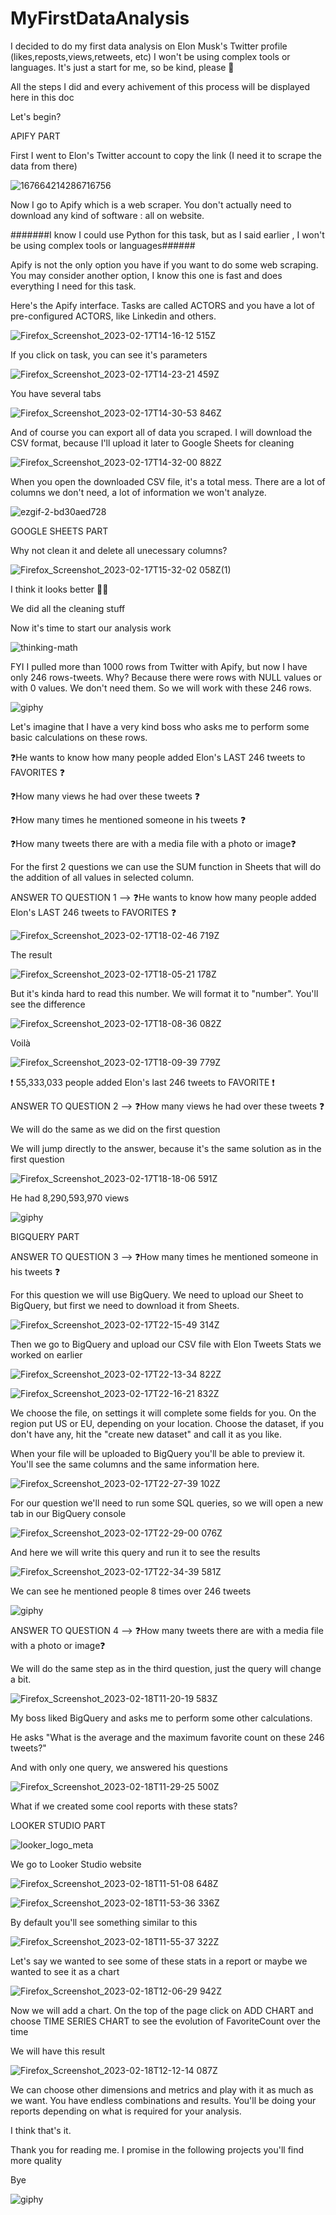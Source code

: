 # MyFirstDataAnalysis
I decided to do my first data analysis on Elon Musk's Twitter profile (likes,reposts,views,retweets, etc) I won't be using complex tools or languages. It's just a start for me, so be kind, please 🙏 


All the steps I did and every achivement of this process will be displayed here in this doc

Let's begin?

APIFY PART

First I went to Elon's Twitter account to copy the link (I need it to scrape the data from there)



![167664214286716756](https://user-images.githubusercontent.com/69323411/219675574-618d5bd3-223e-4bc2-9d26-46cab132cdf0.png)



Now I go to Apify which is a web scraper. You don't actually need to download any kind of software : all on website.


#######I know I could use Python for this task, but as I said earlier , I won't be using complex tools or languages######

Apify is not the only option you have if you want to do some web scraping. You may consider another option, I know this one is fast and does everything I need for this task.

Here's the Apify interface. Tasks are called ACTORS and you have a lot of pre-configured ACTORS, like Linkedin and others.

![Firefox_Screenshot_2023-02-17T14-16-12 515Z](https://user-images.githubusercontent.com/69323411/219680011-8f53b93b-49f4-45d6-85b9-774a1adc23ea.png)


If you click on task, you can see it's parameters

![Firefox_Screenshot_2023-02-17T14-23-21 459Z](https://user-images.githubusercontent.com/69323411/219680912-a8e4229b-a892-48fc-842c-37709091ba02.png)

You have several tabs 


![Firefox_Screenshot_2023-02-17T14-30-53 846Z](https://user-images.githubusercontent.com/69323411/219682993-8df4ef19-197d-40da-a43e-6005cdf75f5b.png)

And of course you can export all of data you scraped. I will download the CSV format, because I'll upload it later to Google Sheets for cleaning

![Firefox_Screenshot_2023-02-17T14-32-00 882Z](https://user-images.githubusercontent.com/69323411/219683434-9c332387-e02d-4505-8ada-efa3b6c0a149.png)

When you open the downloaded CSV file, it's a total mess. There are a lot of columns we don't need, a lot of information we won't analyze.



![ezgif-2-bd30aed728](https://user-images.githubusercontent.com/69323411/219696173-2e008b38-0bb3-4fe6-bdee-722af0a3a005.gif)

GOOGLE SHEETS PART

Why not clean it and delete all unecessary columns?

![Firefox_Screenshot_2023-02-17T15-32-02 058Z(1)](https://user-images.githubusercontent.com/69323411/219697476-3c909bcd-a69d-41c8-ba8a-31eaec901bbb.png)

I think it looks better 🤌🏻

We did all the cleaning stuff

Now it's time to start our analysis work

![thinking-math](https://user-images.githubusercontent.com/69323411/219698117-ef10a877-a0ef-4aad-92c0-5cd26060bb23.gif)

FYI I pulled more than 1000 rows from Twitter with Apify, but now I have only 246 rows-tweets.
Why?
Because there were rows with NULL values or with 0 values. We don't need them. So we will work with these 246 rows.

![giphy](https://user-images.githubusercontent.com/69323411/219723376-a7b1e297-5269-4913-a247-3f5011ff8ec9.gif)

Let's imagine that I have a very kind boss who asks me to perform some basic calculations on these rows.


❓He wants to know how many people added Elon's LAST 246 tweets to FAVORITES ❓

❓How many views he had over these tweets ❓

❓How many times he mentioned someone in his tweets ❓

❓How many tweets there are with a media file with a photo or image❓

For the first 2 questions we can use the SUM function in Sheets that will do the addition of all values in selected column.

ANSWER TO QUESTION 1 --> ❓He wants to know how many people added Elon's LAST 246 tweets to FAVORITES ❓

![Firefox_Screenshot_2023-02-17T18-02-46 719Z](https://user-images.githubusercontent.com/69323411/219741505-87ecf2db-c9ee-44e8-a171-bb0a0bf7ef59.png)

The result

![Firefox_Screenshot_2023-02-17T18-05-21 178Z](https://user-images.githubusercontent.com/69323411/219742338-7f89db64-2745-4aec-a562-753de5fabfa3.png)


But it's kinda hard to read this number. We will format it to "number". You'll see the difference


![Firefox_Screenshot_2023-02-17T18-08-36 082Z](https://user-images.githubusercontent.com/69323411/219743500-c3505247-2d01-4bce-801d-da4cc65b018a.png)

Voilà

![Firefox_Screenshot_2023-02-17T18-09-39 779Z](https://user-images.githubusercontent.com/69323411/219743992-678a695f-a1ec-430d-b9bb-390911765e70.png)


❗ 55,333,033 people added Elon's last 246 tweets to FAVORITE ❗


ANSWER TO QUESTION 2 --> ❓How many views he had over these tweets ❓


We will do the same as we did on the first question

We will jump directly to the answer, because it's the same solution as in the first question

![Firefox_Screenshot_2023-02-17T18-18-06 591Z](https://user-images.githubusercontent.com/69323411/219747570-70067fc2-3869-42d2-bf9b-d402f97e346c.png)

He had 8,290,593,970 views

![giphy](https://user-images.githubusercontent.com/69323411/219748954-b7440ae0-76ea-42f2-994c-214d843e2f1e.gif)


BIGQUERY PART


ANSWER TO QUESTION 3 --> ❓How many times he mentioned someone in his tweets ❓

For this question we will use BigQuery. We need to upload our Sheet to BigQuery, but first we need to download it from Sheets.

![Firefox_Screenshot_2023-02-17T22-15-49 314Z](https://user-images.githubusercontent.com/69323411/219804851-b3e95382-2be8-42e3-8032-6fb513c25d14.png)


Then we go to BigQuery and upload our CSV file with Elon Tweets Stats we worked on earlier




![Firefox_Screenshot_2023-02-17T22-13-34 822Z](https://user-images.githubusercontent.com/69323411/219805013-ee95b175-c7a1-4da4-ab24-b400a09df7f9.png)



![Firefox_Screenshot_2023-02-17T22-16-21 832Z](https://user-images.githubusercontent.com/69323411/219805030-5a1ee3b9-710e-4b4f-9120-0fa05c69dc15.png)


We choose the file, on settings it will complete some fields for you. On the region put US or EU, depending on your location. Choose the dataset, if you don't have any, hit the "create new dataset" and call it as you like.

When your file will be uploaded to BigQuery you'll be able to preview it. You'll see the same columns and the same information here.


![Firefox_Screenshot_2023-02-17T22-27-39 102Z](https://user-images.githubusercontent.com/69323411/219805778-1e7b26f5-3a78-4a7e-b9fe-bc0998209483.png)


For our question we'll need to run some SQL queries, so we will open a new tab in our BigQuery console

![Firefox_Screenshot_2023-02-17T22-29-00 076Z](https://user-images.githubusercontent.com/69323411/219806652-75be7998-8ba7-4ffc-b8ec-0b105765a993.png)

And here we will write this query and run it to see the results


![Firefox_Screenshot_2023-02-17T22-34-39 581Z](https://user-images.githubusercontent.com/69323411/219808904-9d381e68-b023-45c0-be1f-3b3b2f6c1d78.png)

We can see he mentioned people 8 times over 246 tweets


![giphy](https://user-images.githubusercontent.com/69323411/219809592-32d2dd21-97c5-457f-86ed-ee1eb7986dc5.gif)


ANSWER TO QUESTION 4 --> ❓How many tweets there are with a media file with a photo or image❓

We will do the same step as in the third question, just the query will change a bit.


![Firefox_Screenshot_2023-02-18T11-20-19 583Z](https://user-images.githubusercontent.com/69323411/219857490-eb810bf2-5072-4f71-aaa0-918f5f4d412e.png)


My boss liked BigQuery and asks me to perform some other calculations.

He asks "What is the average and the maximum favorite count on these 246 tweets?"

And with only one query, we answered his questions


![Firefox_Screenshot_2023-02-18T11-29-25 500Z](https://user-images.githubusercontent.com/69323411/219857876-0af08817-5df5-4aea-a60a-bc1128320688.png)


What if we created some cool reports with these stats?

LOOKER STUDIO PART


![looker_logo_meta](https://user-images.githubusercontent.com/69323411/219859848-5729cb4d-5e65-4789-aba0-514eb433b0ed.png)



We go to Looker Studio website



![Firefox_Screenshot_2023-02-18T11-51-08 648Z](https://user-images.githubusercontent.com/69323411/219864116-f930cb57-8e2a-4adc-b259-6936809dd07f.png)


![Firefox_Screenshot_2023-02-18T11-53-36 336Z](https://user-images.githubusercontent.com/69323411/219864248-57f7ede9-fbc0-4155-b977-5406fdb1a9e2.png)



By default you'll see something similar to this


![Firefox_Screenshot_2023-02-18T11-55-37 322Z](https://user-images.githubusercontent.com/69323411/219864369-5db28987-6746-40c5-85f8-fec5f8077091.png)


Let's say we wanted to see some of these stats in a report or maybe we wanted to see it as a chart


![Firefox_Screenshot_2023-02-18T12-06-29 942Z](https://user-images.githubusercontent.com/69323411/219864879-9de3fb38-8678-4638-83cd-27ed9966da72.png)

Now we will add a chart. On the top of the page click on ADD CHART and choose TIME SERIES CHART to see the evolution of FavoriteCount over the time

We will have this result

![Firefox_Screenshot_2023-02-18T12-12-14 087Z](https://user-images.githubusercontent.com/69323411/219865099-4f6b83f8-3efc-454d-a707-39cd4d3142e4.png)

We can choose other dimensions and metrics and play with it as much as we want. You have endless combinations and results. You'll be doing your reports depending on what is required for your analysis.

I think that's it.

Thank you for reading me. I promise in the following projects you'll find more quality 

Bye

![giphy](https://user-images.githubusercontent.com/69323411/219865377-e2085f88-dab2-4105-83f1-95985876afbe.gif)

